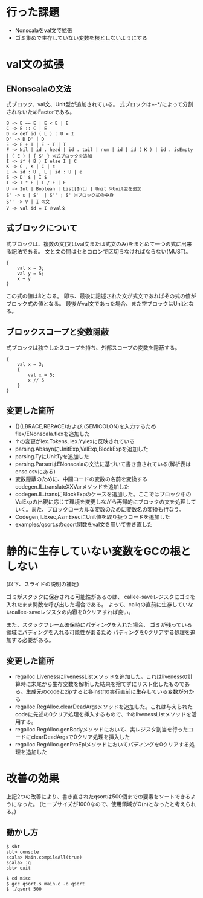 # 行った課題
- Nonscalaをval文で拡張
- ゴミ集めで生存していない変数を根としないようにする

# val文の拡張
## ENonscalaの文法
式ブロック、val文、Unit型が追加されている。
式ブロックは+-*/によって分割されないためFactorである。
```
B -> E == E | E < E | E
C -> E :: C | E
D -> def id ( L ) : U = I
D' -> D D' | D
E -> E + T | E - T | T
F -> Nil | id . head | id . tail | num | id | id ( K ) | id . isEmpty | ( E ) | { S' } ※式ブロックを追加
I -> if ( B ) I else I | C
K -> C , K | C | ε
L -> id : U , L | id : U | ε
S -> D' $ | I $
T -> T * F | T / F | F
U -> Int | Boolean | List[Int] | Unit ※Unit型を追加
S' -> ε | S'' | S'' ; S' ※ブロック式の中身
S'' -> V | I ※文
V -> val id = I ※val文
```

## 式ブロックについて
式ブロックは、複数の文(文はval文または式文のみ)をまとめて一つの式に出来る記法である。
文と文の間はセミコロンで区切らなければならない(MUST)。
```
{
    val x = 3;
    val y = 5;
    x + y
}
```
この式の値は8となる。
即ち、最後に記述された文が式文であればその式の値がブロック式の値となる。
最後がval文であった場合、また空ブロックはUnitとなる。

## ブロックスコープと変数隠蔽
式ブロックは独立したスコープを持ち、外部スコープの変数を隠蔽する。
```
{
    val x = 3;
    {
        val x = 5;
        x // 5
    }
}
```

## 変更した箇所
- {}(LBRACE,RBRACE)および;(SEMICOLON)を入力するためflex/ENonscala.flexを追加した
- ↑の変更がlex.Tokens, lex.Yylexに反映されている
- parsing.AbssynにUnitExp,ValExp,BlockExpを追加した
- parsing.TyにUnitTyを追加した
- parsing.ParserはENonscalaの文法に基づいて書き直されている(解析表はensc.csvにある)
- 変数隠蔽のために、中間コードの変数の名前を変換するcodegen.IL.translateXXVarメソッドを追加した
- codegen.IL.transにBlockExpのケースを追加した。ここではブロック中のValExpの出現に応じて環境を変更しながら再帰的にブロックの文を処理していく。また、ブロックローカルな変数のために変数名の変換も行なう。
- Codegen,ILExec,AsmExecにUnit値を取り扱うコードを追加した
- examples/qsort.sのqsort関数をval文を用いて書き直した


# 静的に生存していない変数をGCの根としない

(以下、スライドの説明の補足)

ゴミがスタックに保存される可能性があるのは、
callee-saveレジスタにゴミを入れたまま関数を呼び出した場合である。
よって、callqの直前に生存していないcallee-saveレジスタの内容を0クリアすれば良い。

また、スタックフレーム確保時にパディングを入れた場合、
ゴミが残っている領域にパディングを入れる可能性があるため
パディングを0クリアする処理を追加する必要がある。

## 変更した箇所
- regalloc.LivenessにlivenessListメソッドを追加した。これはlivenessの計算時に末尾から生存変数を解析した結果を捨てずにリスト化したものである。生成元のcodeとzipすると各instrの実行直前に生存している変数が分かる
- regalloc.RegAlloc.clearDeadArgsメソッドを追加した。これは与えられたcodeに先述の0クリア処理を挿入するもので、↑のlivenessListメソッドを活用する。
- regalloc.RegAlloc.genBodyメソッドにおいて、実レジスタ割当を行ったコードにclearDeadArgsで0クリア処理を挿入した
- regalloc.RegAlloc.genProEpiメソッドにおいてパディングを0クリアする処理を追加した

# 改善の効果
上記2つの改善により、書き直されたqsortは500個までの要素をソートできるようになった。
(ヒープサイズが1000なので、使用領域がO(n)となったと考えられる。)

## 動かし方
```
$ sbt
sbt> console
scala> Main.compileAll(true)
scala> :q
sbt> exit

$ cd misc
$ gcc qsort.s main.c -o qsort
$ ./qsort 500
```

